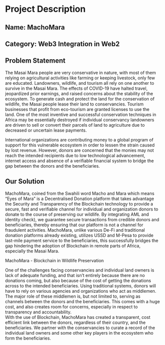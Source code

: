 
<h1>Project Description</h1>

<h2> Name:  MachoMara </h2>
<h2> Category: Web3 Integration in Web2 </h2>

<h2>Problem Statement</h2>

The Masai Mara people are very conservative in nature, with most of them relying on agricultural activities like farming or keeping livestock, only few are educated.
Landowners, wildlife, and tourism all rely on one another to survive in the Masai Mara. The effects of COVID-19 have halted travel, jeopardized prior earnings, and raised concerns about the stability of the ecosystem.
To generate cash and protect the land for the conservation of wildlife, the Masai people lease their land to conservancies. Tourism businesses that profit from eco-tourism are granted licenses to use the land. One of the most inventive and successful conservation techniques in Africa may be essentially destroyed if individual conservancy landowners are driven to sell or convert their parcels of land to agriculture due to decreased or uncertain lease payments.

International organizations are contributing money to a global program of support for this vulnerable ecosystem in order to lessen the strain caused by lost revenue. However, donors are concerned that the monies may not reach the intended recipients due to low technological advancement, internet access and absence of a verifiable financial system to bridge the gap between the donors and the beneficiaries.

<h2>Our Solution</h2>

MachoMara, coined from the Swahili word Macho and Mara which means “Eyes of Mara” is a Decentralised Donation platform that takes advantage the Security and Transparency of the Blockchain technology to provide a secure, fast and verifiable channel for individual and organization donors to donate to the course of preserving our wildlife.
By integrating AML and identity check), we guarantee secure transactions from credible donors and beneficiaries, thereby ensuring that our platform is not a channel for fraudulent activities.
MachoMara, unlike various De-Fi and traditional donation platforms already existing, utilizes USSD and M-Pesa to provide last-mile payment service to the beneficiaries, this successfully bridges the gap hindering the adoption of Blockchain in remote parts of Africa, especially the Masai Mara.

MachoMara - Blockchain in Wildlife Preservation

One of the challenges facing conservancies and individual land owners is lack of adequate funding, and that isn’t entirely because there are no donations coming, but also because of the cost of getting the donations across to the intended beneficiaries. 
Using traditional systems, donors will have to rely on various agencies and organizations who act as middlemen. The major role of these middlemen is, but not limited to, serving as channels between the donors and the beneficiaries. This comes with a huge cost, and also creates room for concerns, especially in respect to transparency and accountability.  
With the use of Blockchain, MachoMara has created a transparent, cost efficient link between the donors, regardless of their country, and the beneficiaries. We partner with the conservancies to curate a record of the individual land owners and some other key players in the ecosystem who form the beneficiaries.
